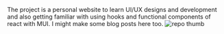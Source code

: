 The project is a personal website to learn UI/UX designs and development and also getting familiar with using hooks and functional components of react with MUI.
I might make some blog posts here too.
![repo thumb](https://user-images.githubusercontent.com/46021475/156512522-09f8c9e0-ebde-4621-bae5-a3832565424c.png)
